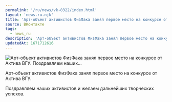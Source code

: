 ```yaml
---
permalink: '/ru/news/vk-8322/index.html'
layout: 'news.ru.njk'
title: 'Арт-объект активистов ФизФака занял первое место на конкурсе от Актива ВГУ.   Поздравляем наших…'
source: ВКонтакте
tags:
  - news_ru
description: 'Арт-объект активистов ФизФака занял первое место на конкурсе от Актива ВГУ.   Поздравляем наших…'
updatedAt: 1671712616
---
```

![Арт-объект активистов ФизФака занял первое место на конкурсе от Актива ВГУ.   Поздравляем наших…](https://sun1-17.userapi.com/impg/_2f0kHpiGLcRJZcrUDFwSSy3y4keU7OOKspgmg/va3M2d4luJY.jpg?size=1200x800&quality=96&sign=7c5d9f55e067f4fdceb29dd0ce0221ee&c_uniq_tag=3LUPwPZmwqRU5kz0o5qXq6Uo3aqhuty9xQaVBINk6lw&type=album)

Арт-объект активистов ФизФака занял первое место на конкурсе от Актива ВГУ.

Поздравляем наших активистов и желаем дальнейших творческих успехов.
